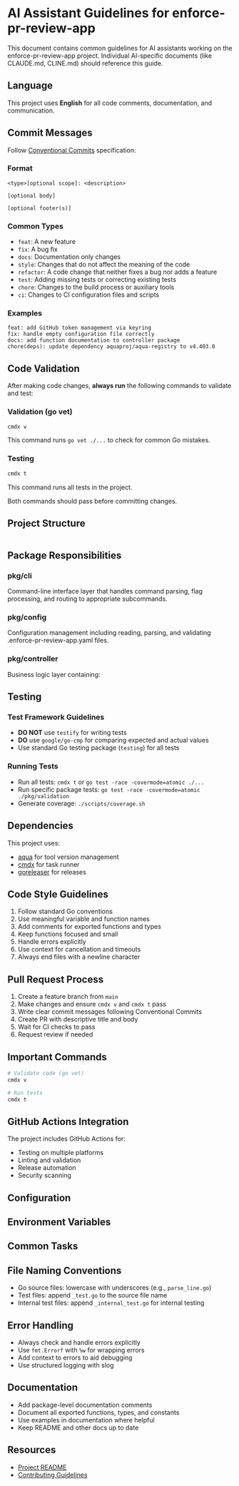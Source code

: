 # AI Assistant Guidelines for enforce-pr-review-app

This document contains common guidelines for AI assistants working on the enforce-pr-review-app project.
Individual AI-specific documents (like CLAUDE.md, CLINE.md) should reference this guide.

## Language

This project uses **English** for all code comments, documentation, and communication.

## Commit Messages

Follow [Conventional Commits](https://www.conventionalcommits.org/) specification:

### Format

```
<type>[optional scope]: <description>

[optional body]

[optional footer(s)]
```

### Common Types

- `feat`: A new feature
- `fix`: A bug fix
- `docs`: Documentation only changes
- `style`: Changes that do not affect the meaning of the code
- `refactor`: A code change that neither fixes a bug nor adds a feature
- `test`: Adding missing tests or correcting existing tests
- `chore`: Changes to the build process or auxiliary tools
- `ci`: Changes to CI configuration files and scripts

### Examples

```
feat: add GitHub token management via keyring
fix: handle empty configuration file correctly
docs: add function documentation to controller package
chore(deps): update dependency aquaproj/aqua-registry to v4.403.0
```

## Code Validation

After making code changes, **always run** the following commands to validate and test:

### Validation (go vet)

```bash
cmdx v
```
This command runs `go vet ./...` to check for common Go mistakes.

### Testing

```bash
cmdx t
```
This command runs all tests in the project.

Both commands should pass before committing changes.

## Project Structure

```
```

## Package Responsibilities

### pkg/cli
Command-line interface layer that handles command parsing, flag processing, and routing to appropriate subcommands.

### pkg/config
Configuration management including reading, parsing, and validating .enforce-pr-review-app.yaml files.

### pkg/controller
Business logic layer containing:

## Testing

### Test Framework Guidelines

- **DO NOT** use `testify` for writing tests
- **DO** use `google/go-cmp` for comparing expected and actual values
- Use standard Go testing package (`testing`) for all tests

### Running Tests

- Run all tests: `cmdx t` or `go test -race -covermode=atomic ./...`
- Run specific package tests: `go test -race -covermode=atomic ./pkg/validation`
- Generate coverage: `./scripts/coverage.sh`

## Dependencies

This project uses:

- [aqua](https://aquaproj.github.io/) for tool version management
- [cmdx](https://github.com/suzuki-shunsuke/cmdx) for task runner
- [goreleaser](https://goreleaser.com/) for releases

## Code Style Guidelines

1. Follow standard Go conventions
2. Use meaningful variable and function names
3. Add comments for exported functions and types
4. Keep functions focused and small
5. Handle errors explicitly
6. Use context for cancellation and timeouts
7. Always end files with a newline character

## Pull Request Process

1. Create a feature branch from `main`
2. Make changes and ensure `cmdx v` and `cmdx t` pass
3. Write clear commit messages following Conventional Commits
4. Create PR with descriptive title and body
5. Wait for CI checks to pass
6. Request review if needed

## Important Commands

```bash
# Validate code (go vet)
cmdx v

# Run tests
cmdx t
```

## GitHub Actions Integration

The project includes GitHub Actions for:

- Testing on multiple platforms
- Linting and validation
- Release automation
- Security scanning

## Configuration

## Environment Variables

## Common Tasks

## File Naming Conventions

- Go source files: lowercase with underscores (e.g., `parse_line.go`)
- Test files: append `_test.go` to the source file name
- Internal test files: append `_internal_test.go` for internal testing

## Error Handling

- Always check and handle errors explicitly
- Use `fmt.Errorf` with `%w` for wrapping errors
- Add context to errors to aid debugging
- Use structured logging with slog

## Documentation

- Add package-level documentation comments
- Document all exported functions, types, and constants
- Use examples in documentation where helpful
- Keep README and other docs up to date

## Resources

- [Project README](README.md)
- [Contributing Guidelines](CONTRIBUTING.md)

